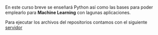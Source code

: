 En este curso breve se enseñará Python así como las bases para poder emplearlo para **Machine Learning** con lagunas aplicaciones.

Para ejecutar los archivos del repositorios contamos con el siguiente [servidor](https://mybinder.org/v2/gh/PhoTonycs/Curso_Intro_Python_2020_2/master)
